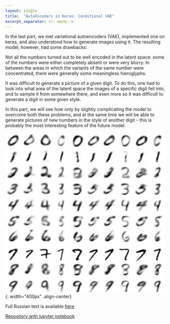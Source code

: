 ```yaml
---
layout: single
title:  "AutoEncoders in Keras: Conditional VAE"
excerpt_separator: <!--more-->
---
```


In the last part, we met variational autoencoders (VAE), implemented one on keras, and also understood how to generate images using it. The resulting model, however, had some drawbacks:

Not all the numbers turned out to be well encoded in the latent space: some of the numbers were either completely absent or were very blurry. In between the areas in which the variants of the same number were concentrated, there were generally some meaningless hieroglyphs.

It was difficult to generate a picture of a given digit. To do this, one had to look into what area of ​​the latent space the images of a specific digit fell into, and to sample it from somewhere there, and even more so it was difficult to generate a digit in some given style.

In this part, we will see how only by slightly complicating the model to overcome both these problems, and at the same time we will be able to generate pictures of new numbers in the style of another digit - this is probably the most interesting feature of the future model.

![pde](/assets/ae/cvae.png){: width="400px" .align-center}

<!--more-->

Full Russian text is available [here](https://habr.com/ru/post/331552/)

[Repository with jupyter notebook](https://github.com/msurtsukov/ae_vae_gan)
